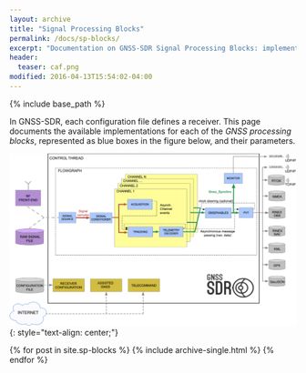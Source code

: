 ```yaml
---
layout: archive
title: "Signal Processing Blocks"
permalink: /docs/sp-blocks/
excerpt: "Documentation on GNSS-SDR Signal Processing Blocks: implementations and their configuration."
header:
  teaser: caf.png
modified: 2016-04-13T15:54:02-04:00
---
```


{% include base_path %}

In GNSS-SDR, each configuration file defines a receiver. This page documents the available implementations for each of the _GNSS processing blocks_, represented as blue boxes in the figure below, and their parameters.

![](https://raw.githubusercontent.com/gnss-sdr/gnss-sdr/master/docs/doxygen/images/GeneralBlockDiagram.png)
{: style="text-align: center;"}

{% for post in site.sp-blocks %}
  {% include archive-single.html %}
{% endfor %}

